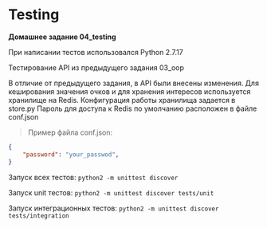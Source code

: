 Testing
==============
**Домашнее задание 04_testing**

При написании тестов использовался Python 2.7.17

Тестирование API из предыдущего задания 03_oop

В отличие от предыдущего задания, в API были внесены изменения. Для кеширования значения очков и для хранения интересов используется хранилище на Redis.
Конфигурация работы хранилища задается в store.py
Пароль для доступа к Redis по умолчанию расположен в файле conf.json

>Пример файла conf.json:
```json
{
    "password": "your_passwod",
}
```

Запуск всех тестов:
`python2 -m unittest discover`

Запуск unit тестов:
`python2 -m unittest discover tests/unit`

Запуск интеграционных тестов:
`python2 -m unittest discover tests/integration`
